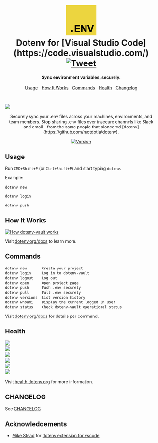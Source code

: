 <h1 align="center">
  <a href="https://docs.dotenv.org?r=1"><img src="https://raw.githubusercontent.com/motdotla/dotenv/master/dotenv.png" alt="dotenv-vault" width="100" height="100" ></a>
  <br>
  Dotenv for [Visual Studio Code](https://code.visualstudio.com/) <a href="https://twitter.com/intent/tweet?text=dotenv-vault%20-%20sync%20environment%20variables%2C%20securely%20https%3A%2F%2Fgithub.com%2Fdotenv-org%2Fdotenv-vscode&hashtags=dotenv"><img src="https://img.shields.io/badge/Tweet--lightgrey?logo=twitter&style=social" alt="Tweet" height="20"/></a>
  <br>
</h1>

<h4 align="center">Sync environment variables, securely.</h4>

<p align="center">
  <a href="#usage">Usage</a>
  <img src="https://img.spacergif.org/v1/spacer.gif" width="5" height="1">
  <a href="#how-it-works">How It Works</a>
  <img src="https://img.spacergif.org/v1/spacer.gif" width="5" height="1">
  <a href="#commands" target="_blank">Commands</a>
  <img src="https://img.spacergif.org/v1/spacer.gif" width="5" height="1">
  <a href="#health" target="_blank">Health</a>
  <img src="https://img.spacergif.org/v1/spacer.gif" width="5" height="1">
  <a href="#changelog">Changelog</a>
</p>

<img src="https://img.spacergif.org/v1/spacer.gif" width="1" height="10">

<a href="https://github.com/dotenv-org/dotenv-vault"><img src="https://raw.githubusercontent.com/dotenv-org/dotenv-vault/master/dotenv-vault.png"></a>

<p align="center">
Securely sync your .env files across your machines, environments, and team members. Stop sharing .env files over insecure channels like Slack and email - from the same people that pioneered [dotenv](https://github.com/motdotla/dotenv).
</p>

<p align="center">
<a href="https://github.com/dotenv-org/dotenv-vscode"><img src="https://img.shields.io/visual-studio-marketplace/v/dotenv.dotenv-vscode?label=VS%20Marketplace&logo=visual-studio-code" alt="Version"></a>
</p>

## Usage

Run `CMD+Shift+P` (or `Ctrl+Shift+P`) and start typing `dotenv`.

Example:

```
dotenv new
```

```
dotenv login
```

```
dotenv push
```

## How It Works

<a href="https://www.dotenv.org/docs/security/dotenv-vault"><img src="./how-dotenv-vault-works.png" alt="How dotenv-vault works" width="500"/></a>

Visit [dotenv.org/docs](https://www.dotenv.org/docs/security/overview?r=1) to learn more.

## Commands

```
dotenv new       Create your project
dotenv login     Log in to dotenv-vault
dotenv logout    Log out
dotenv open      Open project page
dotenv push      Push .env securely
dotenv pull      Pull .env securely
dotenv versions  List version history
dotenv whoami    Display the current logged in user
dotenv status    Check dotenv-vault operational status
```

Visit [dotenv.org/docs](https://www.dotenv.org/docs/dotenv-vault?r=1) for details per command.

## Health

![](https://api.checklyhq.com/v1/badges/checks/c2fee99a-38e7-414e-89b8-9766ceeb1927?style=flat&theme=dark&responseTime=true)
<br>
![](https://api.checklyhq.com/v1/badges/checks/4f557967-1ed1-486a-b762-39a63781d752?style=flat&theme=dark&responseTime=true)
<br>
![](https://api.checklyhq.com/v1/badges/checks/804eb6fa-6599-4688-a649-7ff3c39a64b9?style=flat&theme=dark&responseTime=true)
<br>
![](https://api.checklyhq.com/v1/badges/checks/6a94504e-e936-4f07-bc0b-e08fee2734b3?style=flat&theme=dark&responseTime=true)
<br>
![](https://api.checklyhq.com/v1/badges/checks/06ac4f4e-3e0e-4501-9987-580b4d2a6b06?style=flat&theme=dark&responseTime=true)
<br>
![](https://api.checklyhq.com/v1/badges/checks/0ffc1e55-7ef0-4c2c-8acc-b6311871f41c?style=flat&theme=dark&responseTime=true)

Visit [health.dotenv.org](https://health.dotenv.org) for more information.

## CHANGELOG

See [CHANGELOG](CHANGELOG.md)

## Acknowledgements

- [Mike Stead](https://github.com/mikestead) for [dotenv extension for vscode](https://github.com/mikestead/vscode-dotenv)
